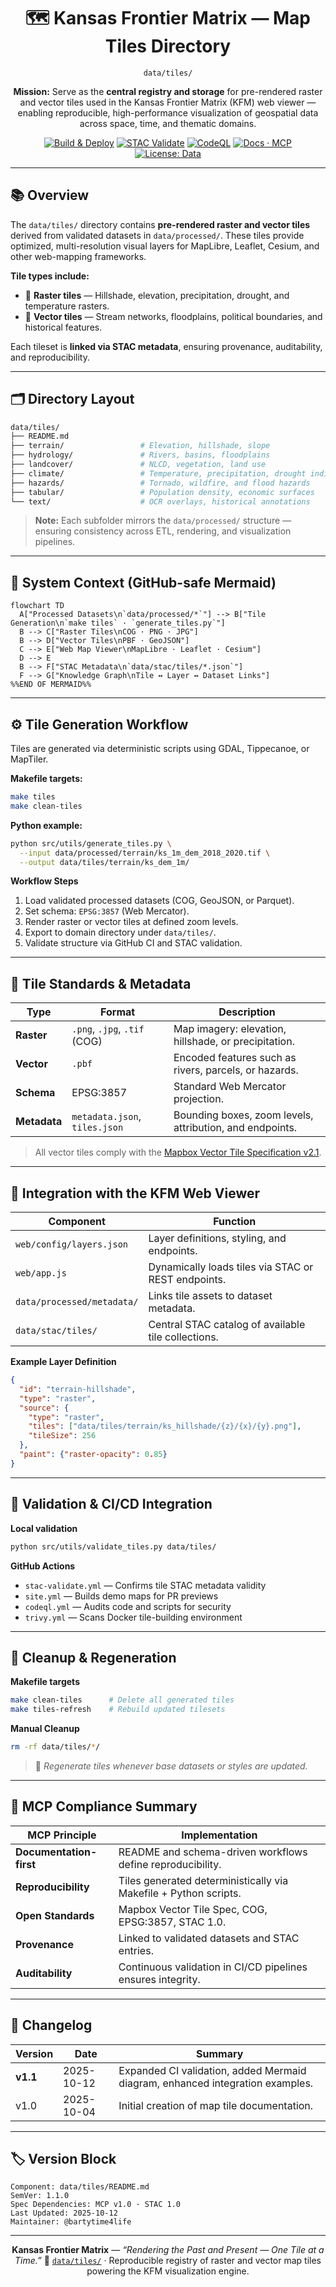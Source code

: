 <div align="center">

# 🗺️ Kansas Frontier Matrix — Map Tiles Directory

`data/tiles/`

**Mission:** Serve as the **central registry and storage** for pre-rendered raster and vector tiles used in the
Kansas Frontier Matrix (KFM) web viewer — enabling reproducible, high-performance visualization of geospatial data
across space, time, and thematic domains.

[![Build & Deploy](https://github.com/bartytime4life/Kansas-Frontier-Matrix/actions/workflows/site.yml/badge.svg)](../../.github/workflows/site.yml)
[![STAC Validate](https://github.com/bartytime4life/Kansas-Frontier-Matrix/actions/workflows/stac-validate.yml/badge.svg)](../../.github/workflows/stac-validate.yml)
[![CodeQL](https://github.com/bartytime4life/Kansas-Frontier-Matrix/actions/workflows/codeql.yml/badge.svg)](../../.github/workflows/codeql.yml)
[![Docs · MCP](https://img.shields.io/badge/Docs-MCP-blue)](../../docs/)
[![License: Data](https://img.shields.io/badge/License-CC--BY%204.0-green)](../../LICENSE)

</div>

---

## 📚 Overview

The `data/tiles/` directory contains **pre-rendered raster and vector tiles** derived from validated datasets
in `data/processed/`. These tiles provide optimized, multi-resolution visual layers for
MapLibre, Leaflet, Cesium, and other web-mapping frameworks.

**Tile types include:**

* 🗻 **Raster tiles** — Hillshade, elevation, precipitation, drought, and temperature rasters.
* 🧭 **Vector tiles** — Stream networks, floodplains, political boundaries, and historical features.

Each tileset is **linked via STAC metadata**, ensuring provenance, auditability, and reproducibility.

---

## 🗂️ Directory Layout

```bash
data/tiles/
├── README.md
├── terrain/                 # Elevation, hillshade, slope
├── hydrology/               # Rivers, basins, floodplains
├── landcover/               # NLCD, vegetation, land use
├── climate/                 # Temperature, precipitation, drought indices
├── hazards/                 # Tornado, wildfire, and flood hazards
├── tabular/                 # Population density, economic surfaces
└── text/                    # OCR overlays, historical annotations
```

> **Note:** Each subfolder mirrors the `data/processed/` structure — ensuring consistency
> across ETL, rendering, and visualization pipelines.

---

## 🧭 System Context (GitHub-safe Mermaid)

```mermaid
flowchart TD
  A["Processed Datasets\n`data/processed/*`"] --> B["Tile Generation\n`make tiles` · `generate_tiles.py`"]
  B --> C["Raster Tiles\nCOG · PNG · JPG"]
  B --> D["Vector Tiles\nPBF · GeoJSON"]
  C --> E["Web Map Viewer\nMapLibre · Leaflet · Cesium"]
  D --> E
  B --> F["STAC Metadata\n`data/stac/tiles/*.json`"]
  F --> G["Knowledge Graph\nTile ↔ Layer ↔ Dataset Links"]
%%END OF MERMAID%%
```

---

## ⚙️ Tile Generation Workflow

Tiles are generated via deterministic scripts using GDAL, Tippecanoe, or MapTiler.

**Makefile targets:**

```bash
make tiles
make clean-tiles
```

**Python example:**

```bash
python src/utils/generate_tiles.py \
  --input data/processed/terrain/ks_1m_dem_2018_2020.tif \
  --output data/tiles/terrain/ks_dem_1m/
```

**Workflow Steps**

1. Load validated processed datasets (COG, GeoJSON, or Parquet).
2. Set schema: `EPSG:3857` (Web Mercator).
3. Render raster or vector tiles at defined zoom levels.
4. Export to domain directory under `data/tiles/`.
5. Validate structure via GitHub CI and STAC validation.

---

## 🧰 Tile Standards & Metadata

| Type         | Format                        | Description                                              |
| ------------ | ----------------------------- | -------------------------------------------------------- |
| **Raster**   | `.png`, `.jpg`, `.tif` (COG)  | Map imagery: elevation, hillshade, or precipitation.     |
| **Vector**   | `.pbf`                        | Encoded features such as rivers, parcels, or hazards.    |
| **Schema**   | EPSG:3857                     | Standard Web Mercator projection.                        |
| **Metadata** | `metadata.json`, `tiles.json` | Bounding boxes, zoom levels, attribution, and endpoints. |

> All vector tiles comply with the [Mapbox Vector Tile Specification v2.1](https://docs.mapbox.com/data/tilesets/reference/).

---

## 🧩 Integration with the KFM Web Viewer

| Component                  | Function                                            |
| -------------------------- | --------------------------------------------------- |
| `web/config/layers.json`   | Layer definitions, styling, and endpoints.          |
| `web/app.js`               | Dynamically loads tiles via STAC or REST endpoints. |
| `data/processed/metadata/` | Links tile assets to dataset metadata.              |
| `data/stac/tiles/`         | Central STAC catalog of available tile collections. |

**Example Layer Definition**

```json
{
  "id": "terrain-hillshade",
  "type": "raster",
  "source": {
    "type": "raster",
    "tiles": ["data/tiles/terrain/ks_hillshade/{z}/{x}/{y}.png"],
    "tileSize": 256
  },
  "paint": {"raster-opacity": 0.85}
}
```

---

## 🧪 Validation & CI/CD Integration

**Local validation**

```bash
python src/utils/validate_tiles.py data/tiles/
```

**GitHub Actions**

* `stac-validate.yml` — Confirms tile STAC metadata validity
* `site.yml` — Builds demo maps for PR previews
* `codeql.yml` — Audits code and scripts for security
* `trivy.yml` — Scans Docker tile-building environment

---

## 🧹 Cleanup & Regeneration

**Makefile targets**

```bash
make clean-tiles      # Delete all generated tiles
make tiles-refresh    # Rebuild updated tilesets
```

**Manual Cleanup**

```bash
rm -rf data/tiles/*/
```

> 🧭 *Regenerate tiles whenever base datasets or styles are updated.*

---

## 🧠 MCP Compliance Summary

| MCP Principle           | Implementation                                                   |
| ----------------------- | ---------------------------------------------------------------- |
| **Documentation-first** | README and schema-driven workflows define reproducibility.       |
| **Reproducibility**     | Tiles generated deterministically via Makefile + Python scripts. |
| **Open Standards**      | Mapbox Vector Tile Spec, COG, EPSG:3857, STAC 1.0.               |
| **Provenance**          | Linked to validated datasets and STAC entries.                   |
| **Auditability**        | Continuous validation in CI/CD pipelines ensures integrity.      |

---

## 🧾 Changelog

| Version  | Date       | Summary                                                                       |
| -------- | ---------- | ----------------------------------------------------------------------------- |
| **v1.1** | 2025-10-12 | Expanded CI validation, added Mermaid diagram, enhanced integration examples. |
| v1.0     | 2025-10-04 | Initial creation of map tile documentation.                                   |

---

## 🏷️ Version Block

```text
Component: data/tiles/README.md
SemVer: 1.1.0
Spec Dependencies: MCP v1.0 · STAC 1.0
Last Updated: 2025-10-12
Maintainer: @bartytime4life
```

---

<div align="center">

**Kansas Frontier Matrix** — *“Rendering the Past and Present — One Tile at a Time.”*
📍 [`data/tiles/`](.) · Reproducible registry of raster and vector map tiles powering the KFM visualization engine.

</div>
